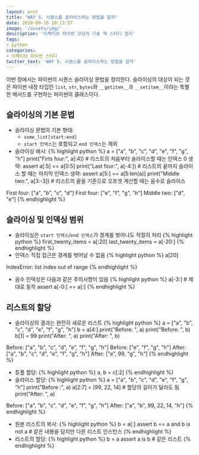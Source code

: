 ```yaml
---
layout: post
title: "WAY 5. 시퀀스를 슬라이스하는 방법을 알자"
date: 2018-09-16 20:13:57
image: '/assets/img/'
description: '이펙티브 파이썬 코딩의 기술 책 스터디 정리'
tags:
- python
categories:
- 이펙티브 파이썬 스터디
twitter_text: 'WAY 5. 시퀀스를 슬라이스하는 방법을 알자'
---
```


이번 장에서는 파이썬의 시퀀스 슬라이싱 문법을 정리한다. 슬라이싱의 대상이 되는 것은 파이썬 내장 타입인 `list`, `str`, `bytes`와 `__getitem__`과 `__setitem__`이라는 특별한 메서드를 구현하는 파이썬의 클래스이다.

## 슬라이싱의 기본 문법
- 슬라이싱 문법의 기본 형태:
  - `some_list[start:end]`
  - `start 인덱스`는 포함되고 `end 인덱스`는 제외
- 슬라이싱 예시:
{% highlight python %}
a = ["a", "b", "c", "d", "e", "f", "g", "h"]
print("Firts four:", a[:4])     # 리스트의 처음부터 슬라이스할 때는 인덱스 0 생략: assert a[:5] == a[0:5]
print("Last four:", a[-4:])     # 리스트의 끝까지 슬라이스 할 때는 마지막 인덱스 생략: assert a[5:] == a[5:len(a)]
print("Middle two:", a[3:-3])   # 리스트의 끝을 기준으로 오프셋 계산할 때는 음수로 슬라이스

>>>
First four: ["a", "b", "c", "d"]
First four: ["e", "f", "g", "h"]
Middle two: ["d", "e"]
{% endhighlight %}

## 슬라이싱 및 인덱싱 범위
- 슬라이싱은 `start 인덱스`/`end 인덱스`가 경계를 벗어나도 적절히 처리
{% highlight python %}
first_twenty_items = a[:20]
last_twenty_items = a[-20:]
{% endhighlight %}
- 인덱스 직접 접근은 경계를 벗어날 수 없음
{% highlight python %}
a[20]

>>>
IndexError: list index out of range
{% endhighlight %}
- 음수 인덱싱은 다음과 같은 주의사항이 있음
{% highlight python %}
a[-3:]    # 제대로 동작
assert a[-0:] == a[:]
{% endhighlight %}

## 리스트의 할당
- 슬라이싱의 결과는 완전히 새로운 리스트
{% highlight python %}
a = ["a", "b", "c", "d", "e", "f", "g", "h"]
b = a[4:]
print("Before: ", a)
print("Before: ", b)
b[1] = 99
print("After: ", a)
print("After: ", b)

>>>
Before: ["a", "b", "c", "d", "e", "f", "g", "h"]
Before: ["e", "f", "g", "h"]
After: ["a", "b", "c", "d", "e", "f", "g", "h"]
After: ["e", 99, "g", "h"]
{% endhighlight %}
- 튜플 할당:
{% highlight python %}
a, b = c[:2]
{% endhighlight %}
- 슬라이스 할당:
{% highlight python %}
a = ["a", "b", "c", "d", "e", "f", "g", "h"]
print("Before :", a)
a[2:7] = [99, 22, 14]     # 할당의 길이가 달라도 됨
print("After: ", a)

>>>
Before: ["a", "b", "c", "d", "e", "f", "g", "h"]
After: ["a", "b", 99, 22, 14, "h"]
{% endhighlight %}
- 원본 리스트의 복사:
{% highlight python %}
b = a[:]
assert b == a and b is not a    # 같은 내용을 담지만 다른 리스트 인스턴스
{% endhighlight %}
- 리스트의 할당:
{% highlight python %}
b = a
assert a is b                   # 같은 리스트 
{% endhighlight %}
